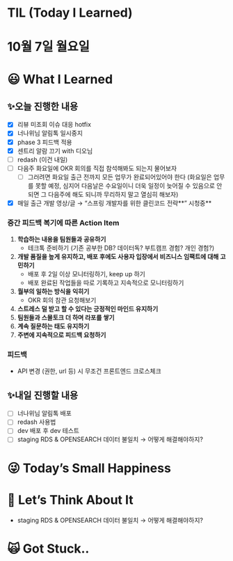# TIL (Today I Learned)

# 10월 7일 월요일

# 😃 What I Learned

## ✨오늘 진행한 내용

- [x]  리뷰 미조회 이슈 대응 hotfix
- [x]  너나위님 알림톡 일시중지
- [x]  phase 3 피드백 적용
- [x]  센트리 알람 끄기 with 디오님
- [ ]  redash (이건 내일)
- [ ]  다음주 화요일에 OKR 회의를 직접 참석해봐도 되는지 물어보자
    - [ ]  그러려면 화요일 출근 전까지 모든 업무가 완료되어있어야 한다 (화요일은 업무를 못할 예정, 심지어 다음날은 수요일이니 더욱 일정이 늦어질 수 있음으로 안되면 그 다음주에 해도 되니까 무리하지 말고 열심히 해보자)
- [x]  매일 출근 개발 영상/글 → “스프링 개발자를 위한 클린코드 전략**” 시청중**

### 중간 피드백 복기에 따른 Action Item

1. **학습하는 내용을 팀원들과 공유하기**
    - 테크톡 준비하기 (기존 공부한 DB? 데이터독? 부트캠프 경험? 개인 경험?)
2. **개발 품질을 높게 유지하고, 배포 후에도 사용자 입장에서 비즈니스 임팩트에 대해 고민하기**
    - 배포 후 2일 이상 모니터링하기, keep up 하기
    - 배포 완료된 작업들을 따로 기록하고 지속적으로 모니터링하기
3. **월부의 일하는 방식을 익히기**
    - OKR 회의 참관 요청해보기
4. **스트레스 덜 받고 할 수 있다는 긍정적인 마인드 유지하기**
5. **팀원들과 스몰토크 더 하며 라포를 쌓기**
6. **계속 질문하는 태도 유지하기**
7. **주변에 지속적으로 피드백 요청하기**

### 피드백

- API 변경 (권한, url 등) 시 무조건 프론트엔드 크로스체크

## ✨내일 진행할 내용

- [ ]  너나위님 알림톡 배포
- [ ]  redash 사용법
- [ ]  dev 배포 후 dev 테스트
- [ ]  staging RDS & OPENSEARCH 데이터 불일치 → 어떻게 해결해야하지?

# 😜 Today’s Small Happiness

# 🧐 Let’s Think About It

- staging RDS & OPENSEARCH 데이터 불일치 → 어떻게 해결해야하지?

# 🙀 Got Stuck..